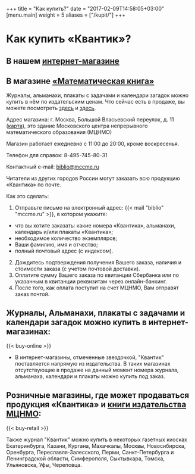 +++
title = "Как купить?"
date = "2017-02-09T14:58:05+03:00"
[menu.main]
  weight = 5
aliases = ["/kupit/"]
+++

# Как купить «Квантик»?

## В нашем [интернет-магазине](http://kvantik.ru)

## В магазине [«Математическая книга»](http://biblio.mccme.ru/shop/contacts)

 Журналы, альманахи, плакаты с задачами и календари загадок можно купить в нём по издательским ценам. Что сейчас есть в продаже, вы можете посмотреть [здесь](http://biblio.mccme.ru/shop/detail/journals/152) и [здесь](http://biblio.mccme.ru/shop/price/all?order=field_book_year_value&sort=desc&field_bookcreators_value=&field_titleplusizdanie_value=%D0%9A%D0%B2%D0%B0%D0%BD%D1%82%D0%B8%D0%BA&tid_1=All&field_book_year_value_op=%3D&field_book_year_value%5Bvalue%5D=&field_book_year_value%5Bmin%5D=&field_book_year_value%5Bmax%5D=&field_price_value_op=%3D&field_price_value%5Bvalue%5D=&field_price_value%5Bmin%5D=&field_price_value%5Bmax%5D=).  

Адрес магазина: г. Москва, Большой Власьевский переулок, д. 11 ([карта](http://www.mccme.ru/head/address.html)), это здание Московского центра непрерывного математического образования (МЦНМО)  

Магазин работает ежедневно с 11:00 до 20:00, кроме воскресенья.  

Телефон для справок: 8-495-745-80-31  

Контактный e-mail: biblio@mccme.ru

Читатели из других городов России могут заказать всю продукцию «Квантика» по почте.  

Как это сделать:
1. Отправьте письмо на электронный адрес: {{< mail "biblio" "mccme.ru" >}}, в котором укажите:
  * что вы хотите заказать: какие номера «Квантика», альманахи, календарь и/или плакаты «Квантика»;
  * необходимое количество экземпляров;
  * Ваши фамилию, имя и отчество;
  * полный почтовый адрес (с индексом).
2. Дождитесь подтверждения получения Вашего заказа, наличия и стоимости заказа (с учетом почтовой доставки).
3. Оплатите сумму Вашего заказа по квитанции Сбербанка или по указанным в квитанции реквизитам через онлайн-банкинг.
4. После того, как оплата поступит на счет МЦНМО, Вам отправят заказ почтой.

## Журналы, Альманахи, плакаты с задачами и календари загадок можно купить в интернет-магазинах: 

{{< buy-online >}}

* В интернет-магазины, отмеченные звездочкой, "Квантик" поставляется напрямую из издательства. В таких магазинах отсутствующие в продаже на данный момент номера журнала, альманаха, календари и плакаты можно купить под заказ.

## Розничные магазины, где может продаваться продукция «Квантика» и [книги издательства МЦНМО](http://biblio.mccme.ru/books?order=field_book_year_value&sort=desc):

{{< buy-retail >}}

Также журнал "Квантик" можно купить в некоторых газетных киосках Екатеринбурга, Казани, Кургана, Махачкалы, Москвы, Новосибирска, Оренбурга, Переславля-Залесского, Перми, Санкт-Петербурга и Ленинградской области, Симферополя, Сыктывкара, Томска, Ульяновска, Уфы, Череповца.
